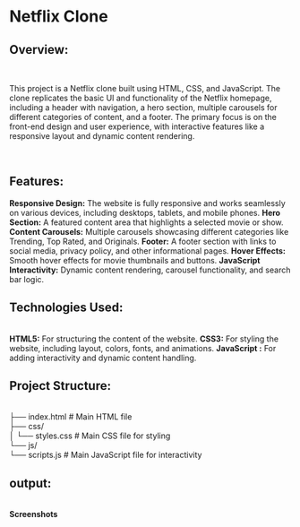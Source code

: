 <h1>Netflix Clone</h1>
<h2>Overview:</h2><br>
<p>This project is a Netflix clone built using HTML, CSS, and JavaScript. The clone replicates the basic UI and functionality of the Netflix homepage, including a header with navigation, a hero section, multiple carousels for different categories of content, and a footer. The primary focus is on the front-end design and user experience, with interactive features like a responsive layout and dynamic content rendering.</p><br>
<h2>Features:</h2>
<b>Responsive Design:</b> The website is fully responsive and works seamlessly on various devices, including desktops, tablets, and mobile phones.
<b>Hero Section:</b> A featured content area that highlights a selected movie or show.
<b>Content Carousels:</b> Multiple carousels showcasing different categories like Trending, Top Rated, and Originals.
<b>Footer:</b> A footer section with links to social media, privacy policy, and other informational pages.
<b>Hover Effects:</b> Smooth hover effects for movie thumbnails and buttons.
<b>JavaScript Interactivity:</b> Dynamic content rendering, carousel functionality, and search bar logic.<br>


<h2>Technologies Used:</h2><br>
<b>HTML5:</b> For structuring the content of the website.
<b>CSS3:</b> For styling the website, including layout, colors, fonts, and animations.
<b>JavaScript :</b> For adding interactivity and dynamic content handling.<br>

<h2>Project Structure:</h2><br>
├── index.html         # Main HTML file<br>
├── css/<br>
│   └── styles.css     # Main CSS file for styling<br>
└── js/<br>
    └── scripts.js     # Main JavaScript file for interactivity<br>

<h2>output: </h2><br>
<b>Screenshots</b>

